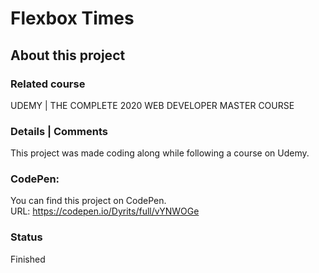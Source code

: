# Flexbox Times

## About this project

### Related course
UDEMY | THE COMPLETE 2020 WEB DEVELOPER MASTER COURSE

### Details | Comments
This project was made coding along while following a course on Udemy.

### CodePen:
You can find this project on CodePen.  
URL: https://codepen.io/Dyrits/full/vYNWOGe

### Status
Finished